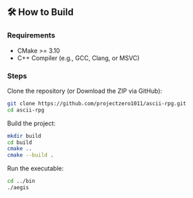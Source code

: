 ## 🛠️ How to Build

### Requirements

- CMake >= 3.10
- C++ Compiler (e.g., GCC, Clang, or MSVC)

### Steps

Clone the repository (or Download the ZIP via GitHub):

```bash
git clone https://github.com/projectzero1011/ascii-rpg.git
cd ascii-rpg
```

Build the project:

```bash
mkdir build
cd build
cmake ..
cmake --build .
```

Run the executable:

```bash
cd ../bin
./aegis
```